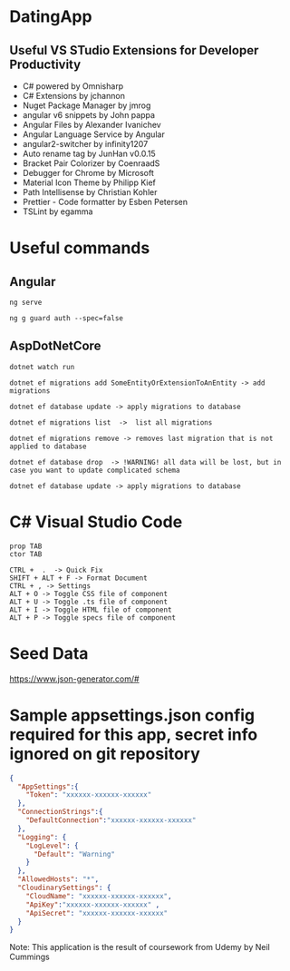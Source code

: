 # DatingApp

## Useful VS STudio Extensions for Developer Productivity

- C# powered by Omnisharp
- C# Extensions by jchannon
- Nuget Package Manager by jmrog
- angular v6 snippets by John pappa
- Angular Files by Alexander Ivanichev
- Angular Language Service by Angular
- angular2-switcher by infinity1207
- Auto rename tag by JunHan v0.0.15
- Bracket Pair Colorizer by CoenraadS
- Debugger for Chrome by Microsoft
- Material Icon Theme by Philipp Kief
- Path Intellisense by Christian Kohler
- Prettier - Code formatter by Esben Petersen
- TSLint by egamma

# Useful commands

## Angular
```
ng serve

ng g guard auth --spec=false
```
## AspDotNetCore
```
dotnet watch run

dotnet ef migrations add SomeEntityOrExtensionToAnEntity -> add migrations

dotnet ef database update -> apply migrations to database

dotnet ef migrations list  ->  list all migrations

dotnet ef migrations remove -> removes last migration that is not applied to database

dotnet ef database drop  -> !WARNING! all data will be lost, but in case you want to update complicated schema

dotnet ef database update -> apply migrations to database
```
# C# Visual Studio Code

```
prop TAB
ctor TAB

CTRL +  .  -> Quick Fix
SHIFT + ALT + F -> Format Document
CTRL + , -> Settings
ALT + O -> Toggle CSS file of component
ALT + U -> Toggle .ts file of component
ALT + I -> Toggle HTML file of component
ALT + P -> Toggle specs file of component
```
# Seed Data

https://www.json-generator.com/#

# Sample appsettings.json config required for this app, secret info ignored on git repository
```json
{
  "AppSettings":{
    "Token": "xxxxxx-xxxxxx-xxxxxx" 
  },
  "ConnectionStrings":{
    "DefaultConnection":"xxxxxx-xxxxxx-xxxxxx"
  },
  "Logging": {
    "LogLevel": {
      "Default": "Warning"
    }
  },
  "AllowedHosts": "*",
  "CloudinarySettings": {
    "CloudName": "xxxxxx-xxxxxx-xxxxxx",
    "ApiKey":"xxxxxx-xxxxxx-xxxxxx" ,
    "ApiSecret": "xxxxxx-xxxxxx-xxxxxx"
  }
}
```

Note: This application is the result of coursework from Udemy by Neil Cummings  
